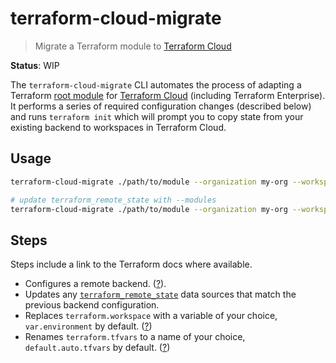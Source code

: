 # terraform-cloud-migrate

> Migrate a Terraform module to [Terraform Cloud](https://www.terraform.io/docs/cloud/index.html)

**Status**: WIP

The `terraform-cloud-migrate` CLI automates the process of adapting a Terraform [root module](https://www.terraform.io/docs/glossary.html#root-module) for [Terraform Cloud](https://www.terraform.io/docs/cloud/index.html) (including Terraform Enterprise). It performs a series of required configuration changes (described below) and runs `terraform init` which will prompt you to copy state from your existing backend to workspaces in Terraform Cloud.

## Usage

```sh
terraform-cloud-migrate ./path/to/module --organization my-org --workspace-name my-ws ~/src/tf/my-module

# update terraform_remote_state with --modules
terraform-cloud-migrate ./path/to/module --organization my-org --workspace-name my-ws --modules ~/src/tf/my-module
```

## Steps

Steps include a link to the Terraform docs where available.

* Configures a remote backend. ([?](https://www.terraform.io/docs/cloud/migrate/index.html#step-5-edit-the-backend-configuration)).
* Updates any [`terraform_remote_state`](https://www.terraform.io/docs/providers/terraform/d/remote_state.html) data sources that match the previous backend configuration.
* Replaces `terraform.workspace` with a variable of your choice, `var.environment` by default. ([?](https://www.terraform.io/docs/state/workspaces.html#current-workspace-interpolation))
* Renames `terraform.tfvars` to a name of your choice, `default.auto.tfvars` by default. ([?](https://www.terraform.io/docs/cloud/workspaces/variables.html#terraform-variables))
